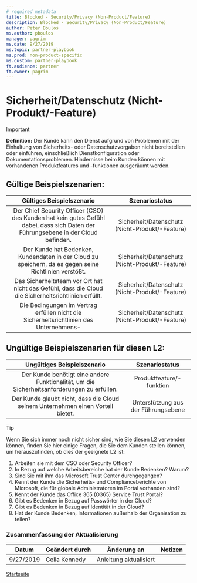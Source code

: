 ```yaml
---
# required metadata
title: Blocked - Security/Privacy (Non-Product/Feature)
description: Blocked - Security/Privacy (Non-Product/Feature)
author: Peter Boulos
ms.author: pboulos
manager: pagrim
ms.date: 9/27/2019
ms.topic: partner-playbook 
ms.prod: non-product-specific 
ms.custom: partner-playbook 
ft.audience: partner
ft.owner: pagrim
---
```


# Sicherheit/Datenschutz (Nicht-Produkt/-Feature)

> [!IMPORTANT]
> **Definition:** Der Kunde kann den Dienst aufgrund von Problemen mit der Einhaltung von Sicherheits- oder Datenschutzvorgaben nicht bereitstellen oder einführen, einschließlich Dienstkonfiguration oder Dokumentationsproblemen. Hindernisse beim Kunden können mit vorhandenen Produktfeatures und -funktionen ausgeräumt werden.

## Gültige Beispielszenarien:

| Gültiges Beispielszenario | Szenariostatus |
| :--: | :--: |
| Der Chief Security Officer (CSO) des Kunden hat kein gutes Gefühl dabei, dass sich Daten der Führungsebene in der Cloud befinden. | Sicherheit/Datenschutz (Nicht-Produkt/-Feature) |
| Der Kunde hat Bedenken, Kundendaten in der Cloud zu speichern, da es gegen seine Richtlinien verstößt. | Sicherheit/Datenschutz (Nicht-Produkt/-Feature) |
| Das Sicherheitsteam vor Ort hat nicht das Gefühl, dass die Cloud die Sicherheitsrichtlinien erfüllt. | Sicherheit/Datenschutz (Nicht-Produkt/-Feature) |
| Die Bedingungen im Vertrag erfüllen nicht die Sicherheitsrichtlinien des Unternehmens- | Sicherheit/Datenschutz (Nicht-Produkt/-Feature) |

## Ungültige Beispielszenarien für diesen L2:

| Ungültiges Beispielszenario | Szenariostatus |
| :--: | :--: |
| Der Kunde benötigt eine andere Funktionalität, um die Sicherheitsanforderungen zu erfüllen. | Produktfeature/-funktion |
| Der Kunde glaubt nicht, dass die Cloud seinem Unternehmen einen Vorteil bietet. | Unterstützung aus der Führungsebene |

> [!TIP]
> Wenn Sie sich immer noch nicht sicher sind, wie Sie diesen L2 verwenden können, finden Sie hier einige Fragen, die Sie dem Kunden stellen können, um herauszufinden, ob dies der geeignete L2 ist:
>    1. Arbeiten sie mit dem CSO oder Security Officer?
>    2. In Bezug auf welche Arbeitsbereiche hat der Kunde Bedenken? Warum?
>    3. Sind Sie mit ihm das Microsoft Trust Center durchgegangen?
>    4. Kennt der Kunde die Sicherheits- und Complianceberichte von Microsoft, die für globale Administratoren im Portal vorhanden sind?
>    5. Kennt der Kunde das Office 365 (O365) Service Trust Portal?
>    6. Gibt es Bedenken in Bezug auf Passwörter in der Cloud?
>    7. Gibt es Bedenken in Bezug auf Identität in der Cloud?
>    8. Hat der Kunde Bedenken, Informationen außerhalb der Organisation zu teilen?​

### Zusammenfassung der Aktualisierung

|Datum|Geändert durch|Änderung an|Notizen|
|---------|---------------|----------------------------|-------------|
|9/27/2019| Celia Kennedy| Anleitung aktualisiert||

[Startseite](http://partner-docs.microsoft.com)
